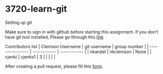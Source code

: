 # 3720-learn-git
Setting up git 

Make sure to sign in with github before starting this assignment. If you don’t have git tool installed, Please go through this [link](https://github.com/git-guides/install-git)

Contributors list
| Clemson Username | git username | group number |
| ---------------- | ------------ | ------------ |
| nkandel          | nkclemson    | None         | 
| cjenki           | cjenks1      | 3            |
|                  |              |              |




After creating a pull request, please fill this [form](https://forms.gle/ejRvLXVMPz9E8voD6).
